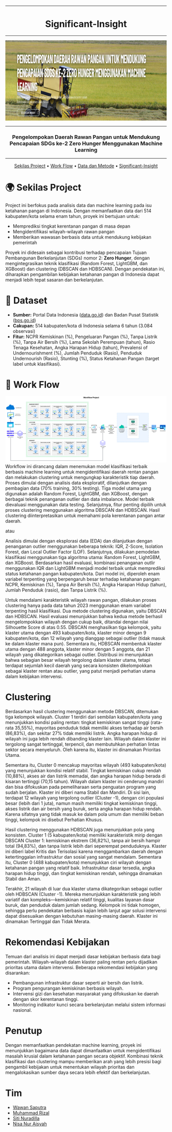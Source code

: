 <div align="center">

---
# Significant-Insight
---

  <img width="1920" height="250" src="https://github.com/mmmdrizal/Significant-Insight/blob/main/Image/Header%20Github%20Significant%20Insight%20-%20Project%20Akhir%20Praktikum%20SML.png">

---
### Pengelompokan Daerah Rawan Pangan untuk Mendukung Pencapaian SDGs ke-2 Zero Hunger Menggunakan Machine Learning
---





[Sekilas Project](#-sekilas-project)
•
[Work Flow](#-Work-Flow)
•
[Data dan Metode](#-data-dan-metode)
•
[Significant-Insight](#panda_face-ASK-Man)

</div>

# 🌍 Sekilas Project
Project ini berfokus pada analisis data dan machine learning pada isu ketahanan pangan di Indonesia. Dengan memanfaatkan data dari 514 kabupaten/kota selama enam tahun, proyek ini bertujuan untuk:

- Memprediksi tingkat kerentanan pangan di masa depan
- Mengidentifikasi wilayah-wilayah rawan pangan
- Memberikan wawasan berbasis data untuk mendukung kebijakan pemerintah

Proyek ini didesain sebagai kontribusi terhadap pencapaian Tujuan Pembangunan Berkelanjutan (SDGs) nomor 2: **Zero Hunger**, dengan mengintegrasikan teknik klasifikasi (Random Forest, LightGBM, dan XGBoost) dan clustering (DBSCAN dan HDBSCAN). Dengan pendekatan ini, diharapkan pengambilan kebijakan ketahanan pangan di Indonesia dapat menjadi lebih tepat sasaran dan berkelanjutan.


# 📁 Dataset
- **Sumber:** Portal Data Indonesia ([data.go.id](https://data.go.id)) dan Badan Pusat Statistik ([bps.go.id](https://bps.go.id))
- **Cakupan:** 514 kabupaten/kota di Indonesia selama 6 tahun (3.084 observasi)
- **Fitur:** NCPR Kemiskinan (%), Pengeluaran Pangan (%), Tanpa Listrik (%), Tanpa Air Bersih (%), Lama Sekolah Perempuan (tahun), Rasio Tenaga Kesehatan, Angka Harapan Hidup (tahun), Prevalensi of Undernourishment (%), Jumlah Penduduk (Rasio), Penduduk Undernourish (Rasio), Stunting (%), Status Ketahanan Pangan (target label untuk klasifikasi).


# 🔄 Work Flow
![Work Flow](https://github.com/mmmdrizal/Significant-Insight/blob/main/Image/Work%20Flow.png)
Workflow ini dirancang dalam menemukan model klasifikasi terbaik berbasis machine learning untuk mengidentifikasi daerah rentan pangan dan melakukan clustering untuk mengungkap karakteristik tiap daerah. Proses dimulai dengan analisis data eksploratif, dilanjutkan dengan pembagian data (70% training, 30% testing). Tiga model utama yang digunakan adalah Random Forest, LightGBM, dan XGBoost, dengan berbagai teknik penanganan outlier dan data imbalance. Model terbaik dievaluasi menggunakan data testing. Selanjutnya, fitur penting dipilih untuk proses clustering menggunakan algoritma DBSCAN dan HDBSCAN. Hasil clustering diinterpretasikan untuk memahami pola kerentanan pangan antar daerah.

atau

Analisis dimulai dengan eksplorasi data (EDA) dan dilanjutkan dengan penanganan outlier menggunakan beberapa teknik: IQR, Z-Score, Isolation Forest, dan Local Outlier Factor (LOF). Selanjutnya, dilakukan pemodelan klasifikasi menggunakan tiga algoritma utama: Random Forest, LightGBM, dan XGBoost. Berdasarkan hasil evaluasi, kombinasi penanganan outlir menggunakan IQR dan LightGBM menjadi model terbaik untuk memprediksi status ketahanan pangan kabupaten/kota. Dari model ini, diperoleh enam variabel terpenting yang berpengaruh besar terhadap ketahanan pangan: NCPR, Kemiskinan (%), Tanpa Air Bersih (%), Angka Harapan Hidup (tahun), Jumlah Penduduk (rasio), dan Tanpa Listrik (%).

Untuk mendalami karakteristik wilayah rawan pangan, dilakukan proses clustering hanya pada data tahun 2023 menggunakan enam variabel terpenting hasil klasifikasi. Dua metode clustering digunakan, yaitu DBSCAN dan HDBSCAN. Hasil evaluasi menunjukkan bahwa kedua metode berhasil mengelompokkan wilayah dengan cukup baik, ditandai dengan nilai Silhouette Score di atas 0.55. DBSCAN menghasilkan tiga kelompok, yaitu klaster utama dengan 493 kabupaten/kota, klaster minor dengan 9 kabupaten/kota, dan 12 wilayah yang dianggap sebagai outlier (tidak masuk ke dalam klaster mana pun). Sementara itu, HDBSCAN membentuk klaster utama dengan 488 anggota, klaster minor dengan 5 anggota, dan 21 wilayah yang dikategorikan sebagai outlier. Distribusi ini menunjukkan bahwa sebagian besar wilayah tergolong dalam klaster utama, tetapi terdapat sejumlah kecil daerah yang secara konsisten dikelompokkan sebagai klaster rentan atau outlier, yang patut menjadi perhatian utama dalam kebijakan intervensi.

# Clustering
Berdasarkan hasil clustering menggunakan metode DBSCAN, ditemukan tiga kelompok wilayah. Cluster 1 terdiri dari sembilan kabupaten/kota yang menunjukkan kondisi paling rentan: tingkat kemiskinan sangat tinggi (rata-rata 35,55%), mayoritas penduduk tidak memiliki akses terhadap air bersih (86,83%), dan sekitar 27% tidak memiliki listrik. Angka harapan hidup di wilayah ini juga lebih rendah dibanding klaster lain. Wilayah dalam klaster ini tergolong sangat tertinggal, terpencil, dan membutuhkan perhatian lintas sektor secara menyeluruh. Oleh karena itu, klaster ini dinamakan Prioritas Utama.

Sementara itu, Cluster 0 mencakup mayoritas wilayah (493 kabupaten/kota) yang menunjukkan kondisi relatif stabil. Tingkat kemiskinan cukup rendah (10,88%), akses air dan listrik memadai, dan angka harapan hidup berada di kisaran tertinggi (70,15 tahun). Wilayah dalam klaster ini cenderung mandiri dan bisa difokuskan pada pemeliharaan serta penguatan program yang sudah berjalan. Klaster ini diberi nama Stabil dan Mandiri. Di sisi lain, terdapat 12 wilayah yang tergolong outlier (Cluster -1), dengan ciri populasi besar (lebih dari 1 juta), namun masih memiliki tingkat kemiskinan tinggi, akses listrik dan air bersih yang buruk, serta angka harapan hidup rendah. Karena sifatnya yang tidak masuk ke dalam pola umum dan memiliki beban tinggi, kelompok ini disebut Perhatian Khusus.

Hasil clustering menggunakan HDBSCAN juga menunjukkan pola yang konsisten. Cluster 1 (5 kabupaten/kota) memiliki karakteristik mirip dengan DBSCAN Cluster 1: kemiskinan ekstrem (36,82%), tanpa air bersih hampir total (94,83%), dan tanpa listrik lebih dari seperempat penduduknya. Klaster ini diberi label Kritis dan Terisolasi karena menggambarkan daerah dengan ketertinggalan infrastruktur dan sosial yang sangat mendalam. Sementara itu, Cluster 0 (488 kabupaten/kota) menunjukkan ciri wilayah dengan ketahanan pangan yang relatif baik. Infrastruktur dasar tersedia, angka harapan hidup tinggi, dan tingkat kemiskinan rendah, sehingga dinamakan Stabil dan Aman.

Terakhir, 21 wilayah di luar dua klaster utama dikategorikan sebagai outlier oleh HDBSCAN (Cluster -1). Mereka menunjukkan karakteristik yang lebih variatif dan kompleks—kemiskinan relatif tinggi, kualitas layanan dasar buruk, dan penduduk dalam jumlah sedang. Kelompok ini tidak homogen, sehingga perlu pendekatan berbasis kajian lebih lanjut agar solusi intervensi dapat disesuaikan dengan kebutuhan masing-masing daerah. Klaster ini dinamakan Tertinggal dan Tidak Merata.



# Rekomendasi Kebijakan

Temuan dari analisis ini dapat menjadi dasar kebijakan berbasis data bagi pemerintah. Wilayah-wilayah dalam klaster paling rentan perlu dijadikan prioritas utama dalam intervensi. Beberapa rekomendasi kebijakan yang disarankan:

- Pembangunan infrastruktur dasar seperti air bersih dan listrik.
- Program pengurangan kemiskinan berbasis wilayah.
- Intervensi gizi dan kesehatan masyarakat yang difokuskan ke daerah dengan skor kerentanan tinggi.
- Monitoring indikator kunci secara berkelanjutan melalui sistem informasi nasional.

# Penutup
Dengan memanfaatkan pendekatan machine learning, proyek ini menunjukkan bagaimana data dapat dimanfaatkan untuk mengidentifikasi masalah krusial dalam ketahanan pangan secara objektif. Kombinasi teknik klasifikasi dan clustering mampu memberikan arah yang lebih presisi bagi pengambil kebijakan untuk menentukan wilayah prioritas dan mengalokasikan sumber daya secara lebih efektif dan berkelanjutan.

# Tim
- [Wawan Saputra](https://github.com/wawan2105)
- [Muhammad Rizal](https://github.com/mmmdrizal)
- [Siti Nuradilla](https://github.com/nradillas) 
- [Nisa Nur Aisyah](https://github.com/nisanuraisyah)





